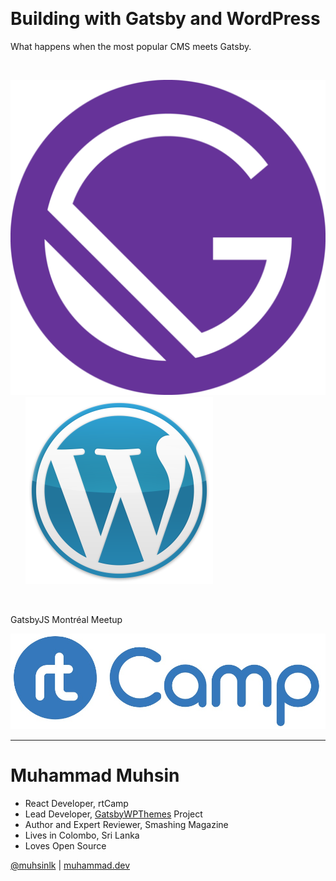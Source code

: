 &nbsp;

# Building with Gatsby and WordPress

What happens when the most popular CMS meets Gatsby.

&nbsp;

<div class="logos">

![Gatsby](./gatsby-logo.png) &nbsp;&nbsp;&nbsp;&nbsp;&nbsp; ![WordPress](./wp-logo.png)

</div>

&nbsp;

GatsbyJS Montréal Meetup

<div class="rtcamp">

![rtCamp](./rtcamp.jpg)

</div>

---

# Muhammad Muhsin

- React Developer, rtCamp
- Lead Developer, [GatsbyWPThemes](https://GatsbyWPThemes.com) Project
- Author and Expert Reviewer, Smashing Magazine
- Lives in Colombo, Sri Lanka
- Loves Open Source

[@muhsinlk](https://twitter.com/muhsinlk) | [muhammad.dev](https://muhammad.dev)